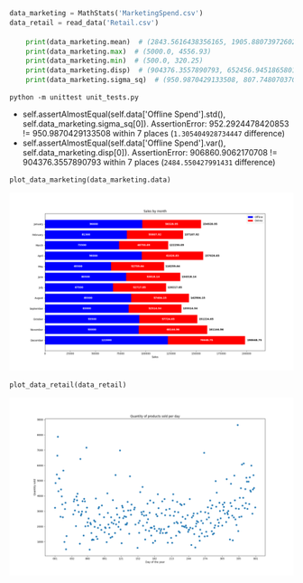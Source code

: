 ```py
data_marketing = MathStats('MarketingSpend.csv')
data_retail = read_data('Retail.csv')

    print(data_marketing.mean)  # (2843.5616438356165, 1905.8807397260264)
    print(data_marketing.max)  # (5000.0, 4556.93)
    print(data_marketing.min)  # (500.0, 320.25)
    print(data_marketing.disp)  # (904376.3557890793, 652456.9451865801)
    print(data_marketing.sigma_sq)  # (950.9870429133508, 807.7480703700753)
```

```
python -m unittest unit_tests.py
```

- self.assertAlmostEqual(self.data['Offline Spend'].std(), self.data_marketing.sigma_sq[0]). AssertionError: 952.2924478420853 != 950.9870429133508 within 7 places (`1.305404928734447` difference)
- self.assertAlmostEqual(self.data['Offline Spend'].var(), self.data_marketing.disp[0]). AssertionError: 906860.9062170708 != 904376.3557890793 within 7 places (`2484.550427991431` difference)

```py
plot_data_marketing(data_marketing.data)
```
![marketing.png](marketing.png)

```py
plot_data_retail(data_retail)
```
![Retail.png](Retail.png)